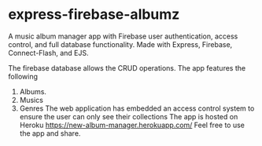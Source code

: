 # express-firebase-albumz
A music album manager app with Firebase user authentication, access control, and full database functionality. Made with Express, Firebase, Connect-Flash, and EJS.

The firebase database allows the CRUD operations.
The app features the following
1.	Albums.
2.	Musics
3.	Genres
The web application has embedded an access control system to ensure the user  can only see their collections
The app is hosted on Heroku https://new-album-manager.herokuapp.com/
Feel free to use the app and share.

